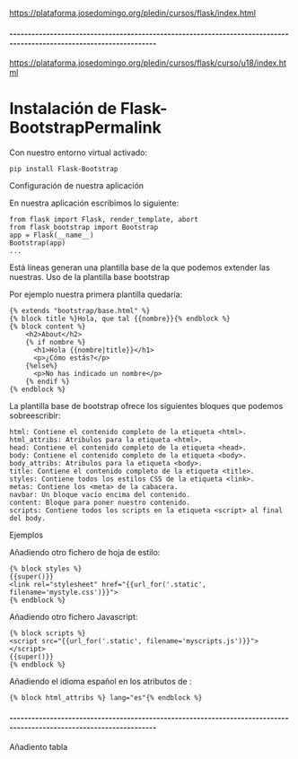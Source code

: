 https://plataforma.josedomingo.org/pledin/cursos/flask/index.html


#### --------------------------------------------------------------------------------------------------------------------
https://plataforma.josedomingo.org/pledin/cursos/flask/curso/u18/index.html
# Instalación de Flask-BootstrapPermalink

Con nuestro entorno virtual activado:

`pip install Flask-Bootstrap`

Configuración de nuestra aplicación

En nuestra aplicación escribimos lo siguiente:
```
from flask import Flask, render_template, abort
from flask_bootstrap import Bootstrap
app = Flask(__name__)
Bootstrap(app)
...

```

Está líneas generan una plantilla base de la que podemos extender las nuestras.
Uso de la plantilla base bootstrap

Por ejemplo nuestra primera plantilla quedaría:

```
{% extends "bootstrap/base.html" %}
{% block title %}Hola, que tal {{nombre}}{% endblock %}
{% block content %}
    <h2>About</h2>
    {% if nombre %}
      <h1>Hola {{nombre|title}}</h1>
      <p>¿Cómo estás?</p>
    {%else%}
      <p>No has indicado un nombre</p>
    {% endif %}
{% endblock %}

```

La plantilla base de bootstrap ofrece los siguientes bloques que podemos sobreescribir:  

    html: Contiene el contenido completo de la etiqueta <html>.  
    html_attribs: Atribulos para la etiqueta <html>.  
    head: Contiene el contenido completo de la etiqueta <head>.  
    body: Contiene el contenido completo de la etiqueta <body>.  
    body_attribs: Atribulos para la etiqueta <body>.  
    title: Contiene el contenido completo de la etiqueta <title>.  
    styles: Contiene todos los estilos CSS de la etiqueta <link>.  
    metas: Contiene los <meta> de la cabacera.  
    navbar: Un bloque vacío encima del contenido.  
    content: Bloque para poner nuestro contenido.  
    scripts: Contiene todos los scripts en la etiqueta <script> al final del body.  

Ejemplos  

Añadiendo otro fichero de hoja de estilo:  
```
{% block styles %}
{{super()}}
<link rel="stylesheet" href="{{url_for('.static', filename='mystyle.css')}}">
{% endblock %}
```

Añadiendo otro fichero Javascript:  
```
{% block scripts %}
<script src="{{url_for('.static', filename='myscripts.js')}}"></script>
{{super()}}
{% endblock %}

```

Añadiendo el idioma español en los atributos de <html>:  

`{% block html_attribs %} lang="es"{% endblock %}`

#### --------------------------------------------------------------------------------------------------------------------
Añadiento tabla